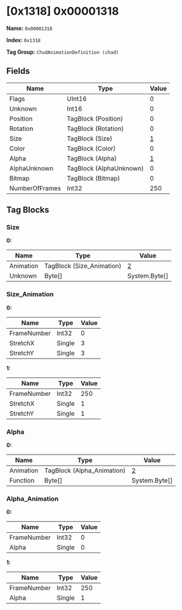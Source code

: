 # [0x1318] 0x00001318

**Name:** ```0x00001318```

**Index:** ```0x1318```

**Tag Group:** ```ChudAnimationDefinition (chad)```

## Fields

Name	| Type	| Value
---	|---	|---	|
Flags	|UInt16	|0
Unknown	|Int16	|0
Position	|TagBlock (Position)	|0
Rotation	|TagBlock (Rotation)	|0
Size	|TagBlock (Size)	|[1](#size)
Color	|TagBlock (Color)	|0
Alpha	|TagBlock (Alpha)	|[1](#alpha)
AlphaUnknown	|TagBlock (AlphaUnknown)	|0
Bitmap	|TagBlock (Bitmap)	|0
NumberOfFrames	|Int32	|250


## Tag Blocks

### Size

**0:**

Name	| Type	| Value
---	|---	|---	|
Animation	|TagBlock (Size_Animation)	|[2](#size_animation)
Unknown	|Byte[]	|System.Byte[]


### Size_Animation

**0:**

Name	| Type	| Value
---	|---	|---	|
FrameNumber	|Int32	|0
StretchX	|Single	|3
StretchY	|Single	|3


**1:**

Name	| Type	| Value
---	|---	|---	|
FrameNumber	|Int32	|250
StretchX	|Single	|1
StretchY	|Single	|1


### Alpha

**0:**

Name	| Type	| Value
---	|---	|---	|
Animation	|TagBlock (Alpha_Animation)	|[2](#alpha_animation)
Function	|Byte[]	|System.Byte[]


### Alpha_Animation

**0:**

Name	| Type	| Value
---	|---	|---	|
FrameNumber	|Int32	|0
Alpha	|Single	|0


**1:**

Name	| Type	| Value
---	|---	|---	|
FrameNumber	|Int32	|250
Alpha	|Single	|1


